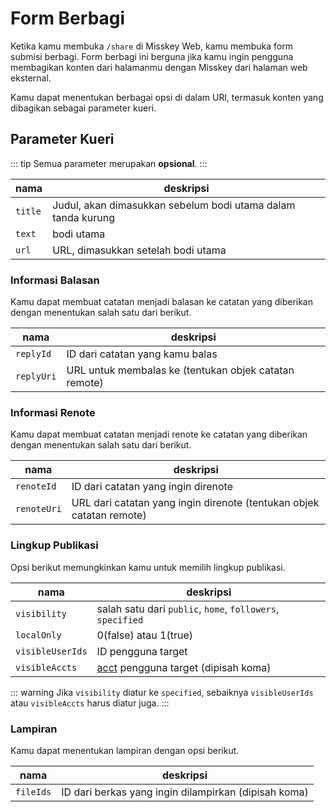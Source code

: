 # Form Berbagi

Ketika kamu membuka `/share` di Misskey Web, kamu membuka form submisi berbagi. Form berbagi ini berguna jika kamu ingin pengguna membagikan konten dari halamanmu dengan Misskey dari halaman web eksternal.

Kamu dapat menentukan berbagai opsi di dalam URl, termasuk konten yang dibagikan sebagai parameter kueri.

## Parameter Kueri

::: tip
Semua parameter merupakan **opsional**.
:::

| nama | deskripsi |
| ---- | ---- |
| `title` | Judul, akan dimasukkan sebelum bodi utama dalam tanda kurung |
| `text` | bodi utama |
| `url` | URL, dimasukkan setelah bodi utama |

### Informasi Balasan

Kamu dapat membuat catatan menjadi balasan ke catatan yang diberikan dengan menentukan salah satu dari berikut.

| nama | deskripsi |
| ---- | ---- |
| `replyId` | ID dari catatan yang kamu balas |
| `replyUri` | URL untuk membalas ke (tentukan objek catatan remote) |

### Informasi Renote

Kamu dapat membuat catatan menjadi renote ke catatan yang diberikan dengan menentukan salah satu dari berikut.

| nama | deskripsi |
| ---- | ---- |
| `renoteId` | ID dari catatan yang ingin direnote |
| `renoteUri` | URL dari catatan yang ingin direnote (tentukan objek catatan remote) |

### Lingkup Publikasi

Opsi berikut memungkinkan kamu untuk memilih lingkup publikasi.

| nama | deskripsi |
| ---- | ---- |
| `visibility` | salah satu dari `public`, `home`, `followers`, `specified` |
| `localOnly` | 0(false) atau 1(true) |
| `visibleUserIds` | ID pengguna target |
| `visibleAccts` | [acct](../glossary.md#acct) pengguna target (dipisah koma) |

::: warning
Jika `visibility` diatur ke `specified`, sebaiknya `visibleUserIds` atau `visibleAccts` harus diatur juga.
:::

### Lampiran

Kamu dapat menentukan lampiran dengan opsi berikut.

| nama | deskripsi |
| ---- | ---- |
| `fileIds` | ID dari berkas yang ingin dilampirkan (dipisah koma) |

